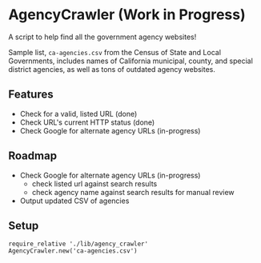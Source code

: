 # AgencyCrawler (Work in Progress)

A script to help find all the government agency websites!

Sample list, `ca-agencies.csv` from the Census of State and Local Governments, includes names of California municipal, county, and special district agencies, as well as tons of outdated agency websites.

## Features

+ Check for a valid, listed URL (done)
+ Check URL's current HTTP status (done)
+ Check Google for alternate agency URLs (in-progress)

## Roadmap

+ Check Google for alternate agency URLs (in-progress)
  + check listed url against search results
  + check agency name against search results for manual review
+ Output updated CSV of agencies

## Setup

```
require_relative './lib/agency_crawler'
AgencyCrawler.new('ca-agencies.csv')
```
